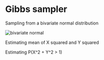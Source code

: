 # Gibbs sampler

Sampling from a bivariate normal distribution 

![bivariate normal](https://user-images.githubusercontent.com/81567826/180170731-b704b7a0-0410-427b-8b51-237432923d15.jpg)

Estimating mean of X squared and Y squared

Estimating P(X^2 + Y^2 > 1)

